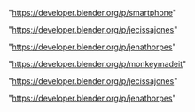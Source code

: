 "https://developer.blender.org/p/smartphone"

"https://developer.blender.org/p/jecissajones"

"https://developer.blender.org/p/jenathorpes"

"https://developer.blender.org/p/monkeymadeit"

 
"https://developer.blender.org/p/jecissajones"


"https://developer.blender.org/p/jenathorpes"


 
